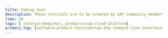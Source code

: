 ```yaml
---
title: Coming Soon
description: These tutorials are to be created by SAP Community members.
time: 10
tags: [ tutorial>beginner, products>sap-cloud-platform]
primary_tag: [software-product-function>sap-btp-command-line-interface]
---
```

